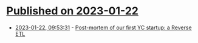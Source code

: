 # [Published on 2023-01-22](index.md)

* [2023-01-22, 09:53:31](https://news.ycombinator.com/item?id=34475870) - [Post-mortem of our first YC startup: a Reverse ETL](https://www.getlago.com/blog/post-mortem-of-our-1st-yc-startup-a-reverse-etl)
